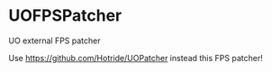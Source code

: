 # UOFPSPatcher
UO external FPS patcher

Use https://github.com/Hotride/UOPatcher instead this FPS patcher!
